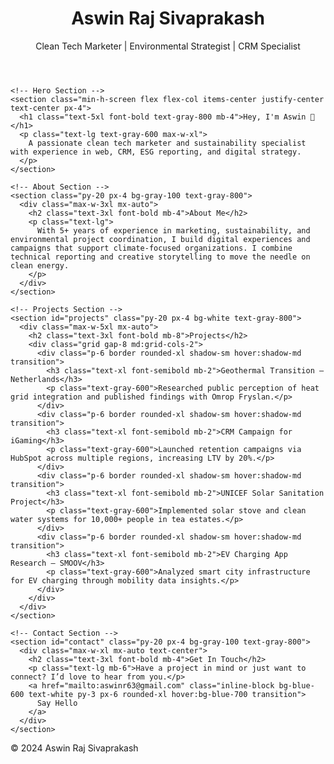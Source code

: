 <!DOCTYPE html>
<html lang="en">
<head>
  <meta charset="UTF-8">
  <meta name="viewport" content="width=device-width, initial-scale=1.0">
  <title>Aswin Raj Sivaprakash | Portfolio</title>
  <link href="https://cdn.jsdelivr.net/npm/tailwindcss@2.2.19/dist/tailwind.min.css" rel="stylesheet">
</head>
<body class="bg-white text-gray-800">
  <header class="bg-green-600 text-white p-6">
    <div class="container mx-auto text-center">
      <h1 class="text-4xl font-bold">Aswin Raj Sivaprakash</h1>
      <p class="text-lg mt-2">Clean Tech Marketer | Environmental Strategist | CRM Specialist</p>
    </div>
  </header>

  <main class="container mx-auto px-4 py-10">

    <!-- Hero Section -->
    <section class="min-h-screen flex flex-col items-center justify-center text-center px-4">
      <h1 class="text-5xl font-bold text-gray-800 mb-4">Hey, I'm Aswin 👋</h1>
      <p class="text-lg text-gray-600 max-w-xl">
        A passionate clean tech marketer and sustainability specialist with experience in web, CRM, ESG reporting, and digital strategy.
      </p>
    </section>

    <!-- About Section -->
    <section class="py-20 px-4 bg-gray-100 text-gray-800">
      <div class="max-w-3xl mx-auto">
        <h2 class="text-3xl font-bold mb-4">About Me</h2>
        <p class="text-lg">
          With 5+ years of experience in marketing, sustainability, and environmental project coordination, I build digital experiences and campaigns that support climate-focused organizations. I combine technical reporting and creative storytelling to move the needle on clean energy.
        </p>
      </div>
    </section>

    <!-- Projects Section -->
    <section id="projects" class="py-20 px-4 bg-white text-gray-800">
      <div class="max-w-5xl mx-auto">
        <h2 class="text-3xl font-bold mb-8">Projects</h2>
        <div class="grid gap-8 md:grid-cols-2">
          <div class="p-6 border rounded-xl shadow-sm hover:shadow-md transition">
            <h3 class="text-xl font-semibold mb-2">Geothermal Transition – Netherlands</h3>
            <p class="text-gray-600">Researched public perception of heat grid integration and published findings with Omrop Fryslan.</p>
          </div>
          <div class="p-6 border rounded-xl shadow-sm hover:shadow-md transition">
            <h3 class="text-xl font-semibold mb-2">CRM Campaign for iGaming</h3>
            <p class="text-gray-600">Launched retention campaigns via HubSpot across multiple regions, increasing LTV by 20%.</p>
          </div>
          <div class="p-6 border rounded-xl shadow-sm hover:shadow-md transition">
            <h3 class="text-xl font-semibold mb-2">UNICEF Solar Sanitation Project</h3>
            <p class="text-gray-600">Implemented solar stove and clean water systems for 10,000+ people in tea estates.</p>
          </div>
          <div class="p-6 border rounded-xl shadow-sm hover:shadow-md transition">
            <h3 class="text-xl font-semibold mb-2">EV Charging App Research – SMOOV</h3>
            <p class="text-gray-600">Analyzed smart city infrastructure for EV charging through mobility data insights.</p>
          </div>
        </div>
      </div>
    </section>

    <!-- Contact Section -->
    <section id="contact" class="py-20 px-4 bg-gray-100 text-gray-800">
      <div class="max-w-xl mx-auto text-center">
        <h2 class="text-3xl font-bold mb-4">Get In Touch</h2>
        <p class="text-lg mb-6">Have a project in mind or just want to connect? I’d love to hear from you.</p>
        <a href="mailto:aswinr63@gmail.com" class="inline-block bg-blue-600 text-white py-3 px-6 rounded-xl hover:bg-blue-700 transition">
          Say Hello
        </a>
      </div>
    </section>

  </main>

  <footer class="text-center text-sm text-gray-500 mt-12 p-4 border-t">
    &copy; 2024 Aswin Raj Sivaprakash
  </footer>
</body>
</html>
